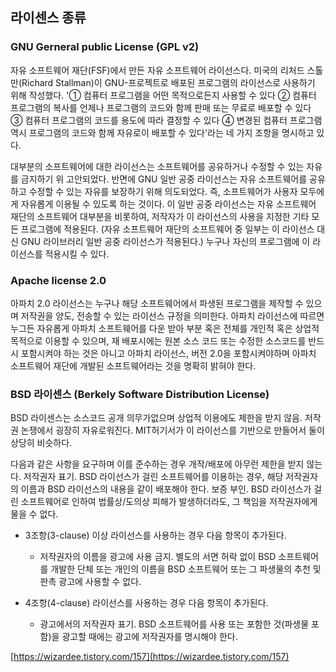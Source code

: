 ## 라이센스 종류


### GNU Gerneral public License (GPL v2)

자유 소프트웨어 재단(FSF)에서 만든 자유 소프트웨어 라이선스다. 미국의 리처드 스톨만(Richard Stallman)이 GNU-프로젝트로 배포된 프로그램의 라이선스로 사용하기 위해 작성했다. '① 컴퓨터 프로그램을 어떤 목적으로든지 사용할 수 있다 ② 컴퓨터 프로그램의 복사를 언제나 프로그램의 코드와 함께 판매 또는 무료로 배포할 수 있다 ③ 컴퓨터 프로그램의 코드를 용도에 따라 결정할 수 있다 ④ 변경된 컴퓨터 프로그램 역시 프로그램의 코드와 함께 자유로이 배포할 수 있다'라는 네 가지 조항을 명시하고 있다.

대부분의 소프트웨어에 대한 라이선스는 소프트웨어를 공유하거나 수정할 수 있는 자유를 금지하기 위 고안되었다. 반면에 GNU 일반 공중 라이선스는 자유 소프트웨어를 공유하고 수정할 수 있는 자유를 보장하기 위해 의도되었다. 즉, 소프트웨어가 사용자 모두에게 자유롭게 이용될 수 있도록 하는 것이다. 이 일반 공중 라이선스는 자유 소프트웨어 재단의 소프트웨어 대부분을 비롯하여, 저작자가 이 라이선스의 사용을 지정한 기타 모든 프로그램에 적용된다. (자유 소프트웨어 재단의 소프트웨어 중 일부는 이 라이선스 대신 GNU 라이브러리 일반 공중 라이선스가 적용된다.) 누구나 자신의 프로그램에 이 라이선스를 적용시킬 수 있다.


### Apache license 2.0

아파치 2.0 라이선스는 누구나 해당 소프트웨어에서 파생된 프로그램을 제작할 수 있으며 저작권을 양도, 전송할 수 있는 라이선스 규정을 의미한다. 아파치 라이선스에 따르면 누그든 자유롭게 아파치 소프트웨어를 다운 받아 부분 혹은 전체를 개인적 혹은 상업적 목적으로 이용할 수 있으며, 재 배포시에는 원본 소스 코드 또는 수정한 소스코드를 반드시 포함시켜야 하는 것은 아니고 아파치 라이선스, 버전 2.0을 포함시켜야하며 아파치 소프트웨어 재단에 개발된 소프트웨어라는 것을 명확히 밝혀야 한다.

### BSD 라이센스 (Berkely Software Distribution License)

BSD 라이센스는 소스코드 공개 의무가없으며 상업적 이용에도 제한을 받지 않음. 저작권 논쟁에서 굉장히 자유로워진다. MIT허기서가 이 라이선스를 기반으로 만들어서 둘이 상당히 비슷하다.

다음과 같은 사항을 요구하며 이를 준수하는 경우 개작/배포에 아무런 제한을 받지 않는다.
저작권자 표기. BSD 라이선스가 걸린 소프트웨어를 이용하는 경우, 해당 저작권자의 이름과 BSD 라이선스의 내용을 같이 배포해야 한다.
보증 부인. BSD 라이선스가 걸린 소프트웨어로 인하여 법률상/도의상 피해가 발생하더라도, 그 책임을 저작권자에게 물을 수 없다.

+ 3조항(3-clause) 이상 라이선스를 사용하는 경우 다음 항목이 추가된다.
    - 저작권자의 이름을 광고에 사용 금지. 별도의 서면 허락 없이 BSD 소프트웨어를 개발한 단체 또는 개인의 이름을 BSD 소프트웨어 또는  그 파생물의 추천 및 판촉 광고에 사용할 수 없다.

+ 4조항(4-clause) 라이선스를 사용하는 경우 다음 항목이 추가된다.
    - 광고에서의 저작권자 표기. BSD 소프트웨어를 사용 또는 포함한 것(파생물 포함)을 광고할 때에는 광고에 저작권자를 명시해야 한다.



[https://wizardee.tistory.com/157](https://wizardee.tistory.com/157)